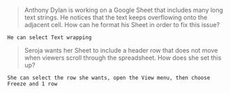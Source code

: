 >Anthony Dylan is working on a Google Sheet that includes many long text strings. He notices that the text keeps overflowing onto the adjacent cell. How can he format his Sheet in order to fix this issue?
```
He can select Text wrapping
```

>Seroja wants her Sheet to include a header row that does not move when viewers scroll through the spreadsheet. How does she set this up?
```
She can select the row she wants, open the View menu, then choose Freeze and 1 row
```